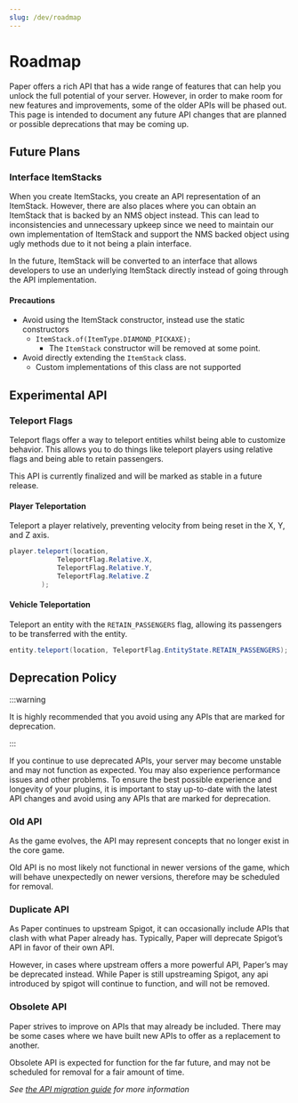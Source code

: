 ```yaml
---
slug: /dev/roadmap
---
```


# Roadmap

Paper offers a rich API that has a wide range of features that can help you unlock the full potential of your server. 
However, in order to make room for new features and improvements, some of the older APIs will be phased out. This page 
is intended to document any future API changes that are planned or possible deprecations that may be coming up. 

## Future Plans


### Interface ItemStacks

When you create ItemStacks, you create an API representation of an ItemStack.
However, there are also places where you can obtain an ItemStack that is backed by an NMS object instead. 
This can lead to inconsistencies and unnecessary upkeep since we need to maintain our own implementation of ItemStack and
support the NMS backed object using ugly methods due to it not being a plain interface.

In the future, ItemStack will be converted to an interface that allows developers to use an underlying 
ItemStack directly instead of going through the API implementation.

#### Precautions
- Avoid using the ItemStack constructor, instead use the static constructors
    - `ItemStack.of(ItemType.DIAMOND_PICKAXE);`
      - The ``ItemStack`` constructor will be removed at some point.
- Avoid directly extending the ``ItemStack`` class.
  - Custom implementations of this class are not supported


## Experimental API

### Teleport Flags

Teleport flags offer a way to teleport entities whilst being able to customize behavior.
This allows you to do things like teleport players using relative flags and being able to retain passengers.

This API is currently finalized and will be marked as stable in a future release.

#### Player Teleportation
Teleport a player relatively, preventing velocity from being reset in the X, Y, and Z axis.
```java
player.teleport(location,
            TeleportFlag.Relative.X,
            TeleportFlag.Relative.Y,
            TeleportFlag.Relative.Z
        );
```

#### Vehicle Teleportation
Teleport an entity with the `RETAIN_PASSENGERS` flag, allowing its passengers to be transferred with the entity.
```java
entity.teleport(location, TeleportFlag.EntityState.RETAIN_PASSENGERS);
```

## Deprecation Policy

:::warning

It is highly recommended that you avoid using any APIs that are marked for deprecation.

:::

If you continue to use deprecated APIs, your server may become unstable and may not function as expected.
You may also experience performance issues and other problems. To ensure the best possible experience and longevity
of your plugins, it is important to stay up-to-date with the latest API changes and avoid using any APIs
that are marked for deprecation.

### Old API

As the game evolves, the API may represent concepts that no longer exist in the core game.

Old API is no most likely not functional in newer versions of the game, which will behave unexpectedly on newer versions, 
therefore may be scheduled for removal.

### Duplicate API

As Paper continues to upstream Spigot, it can occasionally include APIs that clash with what Paper already has. 
Typically, Paper will deprecate Spigot’s API in favor of their own API. 

However, in cases where upstream offers a more powerful API, Paper’s may be deprecated instead.
While Paper is still upstreaming Spigot, any api introduced by spigot will continue to function, and will 
not be removed.

### Obsolete API
Paper strives to improve on APIs that may already be included. There may be some cases where we have built new 
APIs to offer as a replacement to another.

Obsolete API is expected for function for the far future, and may not be scheduled for removal
for a fair amount of time. 

*See [the API migration guide](docs/paper/dev/api/obsolete-api-migration/obsolete-migration.md) for more information*